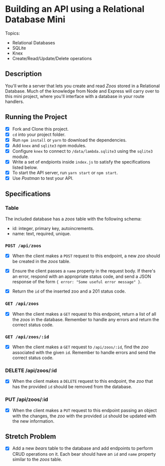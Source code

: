 # Building an API using a Relational Database Mini

Topics:

- Relational Databases
- SQLite
- Knex
- Create/Read/Update/Delete operations

## Description

You'll write a server that lets you create and read _Zoos_ stored in a Relational Database. Much of the knowledge from Node and Express will carry over to this mini project, where you'll interface with a database in your route handlers.

## Running the Project

- [x] Fork and Clone this project.
- [x] `cd` into your project folder.
- [x] Run `npm install` or `yarn` to download the dependencies.
- [x] Add `knex` and `sqlite3` npm modules.
- [x] Configure `knex` to connect to `/data/lambda.sqlite3` using the `sqlite3` module.
- [x] Write a set of endpionts inside `index.js` to satisfy the specifications listed below.
- [x] To start the API server, run `yarn start` or `npm start`.
- [x] Use _Postman_ to test your API.

## Specifications

### Table

The included database has a _zoos_ table with the following schema:

- id: integer, primary key, autoincrements.
- name: text, required, unique.

### `POST /api/zoos`

- [x] When the client makes a `POST` request to this endpoint, a new _zoo_ should be created in the _zoos_ table.

- [x] Ensure the client passes a `name` property in the request body. If there's an error, respond with an appropriate status code, and send a JSON response of the form `{ error: "Some useful error message" }`.

- [x] Return the `id` of the inserted zoo and a 201 status code.

### `GET /api/zoos`

- [x] When the client makes a `GET` request to this endpoint, return a list of all the _zoos_ in the database. Remember to handle any errors and return the correct status code.

### `GET /api/zoos/:id`

- [x] When the client makes a `GET` request to `/api/zoos/:id`, find the _zoo_ associated with the given `id`. Remember to handle errors and send the correct status code.

### DELETE /api/zoos/:id

- [x] When the client makes a `DELETE` request to this endpoint, the _zoo_ that has the provided `id` should be removed from the database.

### PUT /api/zoos/:id

- [x] When the client makes a `PUT` request to this endpoint passing an object with the changes, the _zoo_ with the provided `id` should be updated with the new information.

## Stretch Problem

- [x] Add a new _bears_ table to the database and add endpoints to perform CRUD operations on it. Each bear should have an `id` and `name` property similar to the _zoos_ table.
